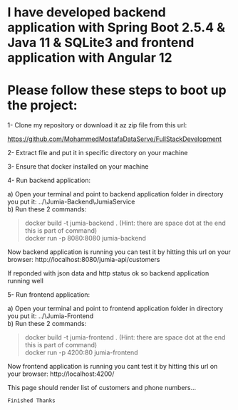 # I have developed backend application with Spring Boot 2.5.4 & Java 11 & SQLite3 and frontend application with Angular 12

# Please follow these steps to boot up the project:

1- Clone my repository or download it az zip file from this url:

  https://github.com/MohammedMostafaDataServe/FullStackDevelopment
  
2- Extract file and put it in specific directory on your machine  

3- Ensure that docker installed on your machine

4- Run backend application:

 a) Open your terminal and point to backend application folder in directory you put it: ../\Jumia-Backend\JumiaService  
 b) Run these 2 commands:
  > docker build -t jumia-backend .  (Hint: there are space dot at the end this is part of command)  
  > docker run -p 8080:8080 jumia-backend
 
 Now backend application is running you can test it by hitting this url on your browser: 
  http://localhost:8080/jumia-api/customers
  
 If reponded with json data and http status ok so backend application running well
 
 5- Run frontend application:
 
  a) Open your terminal and point to frontend application folder in directory you put it: ../\Jumia-Frontend  
  b) Run these 2 commands:
   > docker build -t jumia-frontend .  (Hint: there are space dot at the end this is part of command)  
   > docker run -p 4200:80 jumia-frontend
   
   Now frontend application is running you cant test it by hitting this url on your browser: 
     http://localhost:4200/
     
   This page should render list of customers and phone numbers...
     
    Finished Thanks
 
